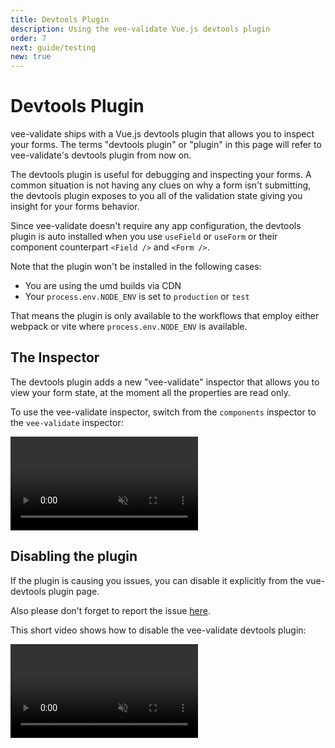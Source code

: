 ```yaml
---
title: Devtools Plugin
description: Using the vee-validate Vue.js devtools plugin
order: 7
next: guide/testing
new: true
---
```


# Devtools Plugin <DocBadge title="4.5.0-alpha-4" />

vee-validate ships with a Vue.js devtools plugin that allows you to inspect your forms. The terms "devtools plugin" or "plugin" in this page will refer to vee-validate's devtools plugin from now on.

The devtools plugin is useful for debugging and inspecting your forms. A common situation is not having any clues on why a form isn't submitting, the devtools plugin exposes to you all of the validation state giving you insight for your forms behavior.

Since vee-validate doesn't require any app configuration, the devtools plugin is auto installed when you use `useField` or `useForm` or their component counterpart `<Field />` and `<Form />`.

<doc-tip type="warn">    
  Note that the plugin won't be installed in the following cases:

- You are using the umd builds via CDN
- Your `process.env.NODE_ENV` is set to `production` or `test`

That means the plugin is only available to the workflows that employ either webpack or vite where `process.env.NODE_ENV` is available.

</doc-tip>

## The Inspector

The devtools plugin adds a new "vee-validate" inspector that allows you to view your form state, at the moment all the properties are read only.

To use the vee-validate inspector, switch from the `components` inspector to the `vee-validate` inspector:

<video src="/video/inspector.mp4" autoplay muted loop loading="lazy"></video>

## Disabling the plugin

If the plugin is causing you issues, you can disable it explicitly from the vue-devtools plugin page.

Also please don't forget to report the issue [here](https://github.com/logaretm/vee-validate/issues/new?assignees=&labels=&template=bug_report.yaml).

This short video shows how to disable the vee-validate devtools plugin:

<video src="/video/disable-plugin.mp4" autoplay muted loop loading="lazy"></video>
